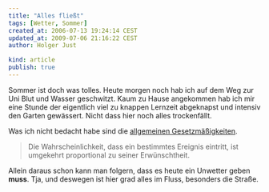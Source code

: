 ```yaml
---
title: "Alles fließt"
tags: [Wetter, Sommer]
created_at: 2006-07-13 19:24:14 CEST
updated_at: 2009-07-06 21:16:22 CEST
author: Holger Just

kind: article
publish: true
---
```


Sommer ist doch was tolles. Heute morgen noch hab ich auf dem Weg zur Uni Blut und Wasser geschwitzt. Kaum zu Hause angekommen hab ich mir eine Stunde der eigentlich viel zu knappen Lernzeit abgeknapst und intensiv den Garten gewässert. Nicht dass hier noch alles trockenfällt.

Was ich nicht bedacht habe sind die [allgemeinen Gesetzmäßigkeiten](http://de.wikipedia.org/wiki/Murphys_Gesetz).

>Die Wahrscheinlichkeit, dass ein bestimmtes Ereignis eintritt, ist umgekehrt proportional zu seiner Erwünschtheit.

Allein daraus schon kann man folgern, dass es heute ein Unwetter geben **muss**. Tja, und deswegen ist hier grad alles im Fluss, besonders die Straße.